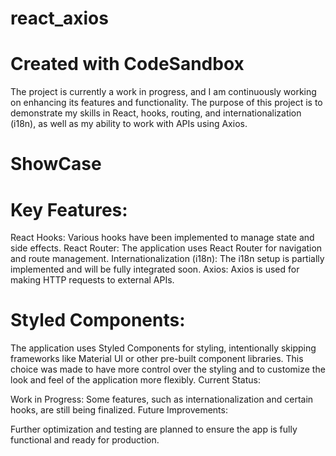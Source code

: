 # react_axios

# Created with CodeSandbox

The project is currently a work in progress, and I am continuously working on enhancing its features and functionality. The purpose of this project is to demonstrate my skills in React, hooks, routing, and internationalization (i18n), as well as my ability to work with APIs using Axios.

# ShowCase

# Key Features:

React Hooks: Various hooks have been implemented to manage state and side effects.
React Router: The application uses React Router for navigation and route management.
Internationalization (i18n): The i18n setup is partially implemented and will be fully integrated soon.
Axios: Axios is used for making HTTP requests to external APIs.

# Styled Components:

The application uses Styled Components for styling, intentionally skipping frameworks like Material UI or other pre-built component libraries. This choice was made to have more control over the styling and to customize the look and feel of the application more flexibly.
Current Status:

Work in Progress: Some features, such as internationalization and certain hooks, are still being finalized.
Future Improvements:

Further optimization and testing are planned to ensure the app is fully functional and ready for production.
